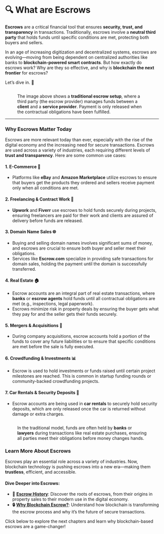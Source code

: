 # 🔍 What are Escrows

**Escrows** are a critical financial tool that ensures **security, trust, and transparency** in transactions. Traditionally, escrows involve a **neutral third party** that holds funds until specific conditions are met, protecting both buyers and sellers.

In an age of increasing digitization and decentralized systems, escrows are evolving—moving from being dependent on centralized authorities like banks to **blockchain-powered smart contracts**. But how exactly do escrows work? Why are they so effective, and why is **blockchain the next frontier** for escrows?

Let’s dive in. 🚀

<figure><img src="../.gitbook/assets/Escrow.png" alt=""><figcaption><p>The image above shows a <strong>traditional escrow setup</strong>, where a third party (the escrow provider) manages funds between a <strong>client</strong> and a <strong>service provider</strong>. Payment is only released when the contractual obligations have been fulfilled.</p></figcaption></figure>

***

### **Why Escrows Matter Today**

Escrows are more relevant today than ever, especially with the rise of the digital economy and the increasing need for secure transactions. Escrows are used across a variety of industries, each requiring different levels of **trust and transparency**. Here are some common use cases:

#### **1. E-Commerce 🛒**

* Platforms like **eBay** and **Amazon Marketplace** utilize escrows to ensure that buyers get the products they ordered and sellers receive payment only when all conditions are met.

#### **2. Freelancing & Contract Work 💼**

* **Upwork** and **Fiverr** use escrows to hold funds securely during projects, ensuring freelancers are paid for their work and clients are assured of delivery before funds are released.

#### **3. Domain Name Sales 🌐**

* Buying and selling domain names involves significant sums of money, and escrows are crucial to ensure both buyer and seller meet their obligations.
* Services like **Escrow.com** specialize in providing safe transactions for domain sales, holding the payment until the domain is successfully transferred.

#### **4. Real Estate 🏠**

* Escrow accounts are an integral part of real estate transactions, where **banks** or **escrow agents** hold funds until all contractual obligations are met (e.g., inspections, legal paperwork).
* Escrows minimize risk in property deals by ensuring the buyer gets what they pay for and the seller gets their funds securely.

#### **5. Mergers & Acquisitions 🤝**

* During company acquisitions, escrow accounts hold a portion of the funds to cover any future liabilities or to ensure that specific conditions are met before the sale is fully executed.

#### **6. Crowdfunding & Investments 📊**

* Escrow is used to hold investments or funds raised until certain project milestones are reached. This is common in startup funding rounds or community-backed crowdfunding projects.

#### **7. Car Rentals & Security Deposits 🚗**

* Escrow accounts are being used in **car rentals** to securely hold security deposits, which are only released once the car is returned without damage or extra charges.



<figure><img src="../.gitbook/assets/Frame (1).png" alt=""><figcaption><p>In the traditional model, funds are often held by <strong>banks</strong> or <strong>lawyers</strong> during transactions like real estate purchases, ensuring all parties meet their obligations before money changes hands.</p></figcaption></figure>

### **Learn More About Escrows**

Escrows play an essential role across a variety of industries. Now, blockchain technology is pushing escrows into a new era—making them **trustless**, efficient, and accessible.

#### **Dive Deeper into Escrows:**

* **📜** [**Escrow History**](escrow-history/): Discover the roots of escrows, from their origins in property sales to their modern use in the digital economy.
* **🔒** [**Why Blockchain Escrow?**](blockchain-era-smart-escrows.md): Understand how blockchain is transforming the escrow process and why it’s the future of secure transactions.

Click below to explore the next chapters and learn why blockchain-based escrows are a game-changer!


